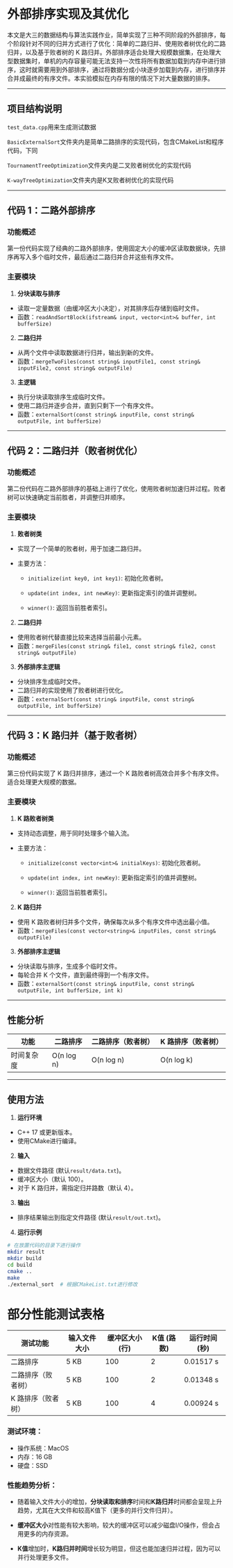 # **外部排序实现及其优化**

本文是大三的数据结构与算法实践作业，简单实现了三种不同阶段的外部排序，每个阶段针对不同的归并方式进行了优化：简单的二路归并、使用败者树优化的二路归并，以及基于败者树的 K 路归并。外部排序适合处理大规模数据集，在处理大型数据集时，单机的内存容量可能无法支持一次性将所有数据加载到内存中进行排序，这时就需要用到外部排序，通过将数据分成小块逐步加载到内存，进行排序并合并成最终的有序文件。本实验模拟在内存有限的情况下对大量数据的排序。

---

## **项目结构说明**

`test_data.cpp`用来生成测试数据

`BasicExternalSort`文件夹内是简单二路排序的实现代码，包含CMakeList和程序代码，下同

`TournamentTreeOptimization`文件夹内是二叉败者树优化的实现代码

`K-wayTreeOptimization`文件夹内是K叉败者树优化的实现代码

---

## **代码 1：二路外部排序**

### **功能概述**

第一份代码实现了经典的二路外部排序，使用固定大小的缓冲区读取数据块，先排序再写入多个临时文件，最后通过二路归并合并这些有序文件。

### **主要模块**

1. **分块读取与排序**

- 读取一定量数据（由缓冲区大小决定），对其排序后存储到临时文件。
- 函数：`readAndSortBlock(ifstream& input, vector<int>& buffer, int bufferSize)`

2. **二路归并**

- 从两个文件中读取数据进行归并，输出到新的文件。
- 函数：`mergeTwoFiles(const string& inputFile1, const string& inputFile2, const string& outputFile)`

3. **主逻辑**

- 执行分块读取排序生成临时文件。
- 使用二路归并逐步合并，直到只剩下一个有序文件。
- 函数：`externalSort(const string& inputFile, const string& outputFile, int bufferSize)`

---

## **代码 2：二路归并（败者树优化）**

### **功能概述**

第二份代码在二路外部排序的基础上进行了优化，使用败者树加速归并过程。败者树可以快速确定当前胜者，并调整归并顺序。

### **主要模块**

1. **败者树类**

- 实现了一个简单的败者树，用于加速二路归并。
- 主要方法：

  - `initialize(int key0, int key1)`: 初始化败者树。

  - `update(int index, int newKey)`: 更新指定索引的值并调整树。

  - `winner()`: 返回当前胜者索引。

2. **二路归并**

- 使用败者树代替直接比较来选择当前最小元素。
- 函数：`mergeFiles(const string& file1, const string& file2, const string& outputFile)`

3. **外部排序主逻辑**

- 分块排序生成临时文件。
- 二路归并的实现使用了败者树进行优化。
- 函数：`externalSort(const string& inputFile, const string& outputFile, int bufferSize)`

---

## **代码 3：K 路归并（基于败者树）**

### **功能概述**

第三份代码实现了 K 路归并排序，通过一个 K 路败者树高效合并多个有序文件。适合处理更大规模的数据。

### **主要模块**

1. **K 路败者树类**

- 支持动态调整，用于同时处理多个输入流。
- 主要方法：

  - `initialize(const vector<int>& initialKeys)`: 初始化败者树。

  - `update(int index, int newKey)`: 更新指定索引的值并调整树。

  - `winner()`: 返回当前胜者索引。

2. **K 路归并**

- 使用 K 路败者树归并多个文件，确保每次从多个有序文件中选出最小值。
- 函数：`mergeFiles(const vector<string>& inputFiles, const string& outputFile)`

3. **外部排序主逻辑**

- 分块读取与排序，生成多个临时文件。
- 每轮合并 K 个文件，直到最终得到一个有序文件。
- 函数：`externalSort(const string& inputFile, const string& outputFile, int bufferSize, int k)`

---

## **性能分析**

| 功能 | 二路排序 | 二路排序（败者树） | K 路排序（败者树） |
| ----------------------- | ------------------- | ----------------- | ------------------ |
| 时间复杂度           | O(n log n)         | O(n log n)        | O(n log k)         |

---

## **使用方法**

1. **运行环境**

- C++ 17 或更新版本。
- 使用CMake进行编译。

2. **输入**

- 数据文件路径 (默认`result/data.txt`)。
- 缓冲区大小（默认 100）。
- 对于 K 路归并，需指定归并路数（默认 4）。

3. **输出**

- 排序结果输出到指定文件路径 (默认`result/out.txt`)。

4. **运行示例**

```bash
# 在放置代码的目录下进行操作
mkdir result
mkdir build
cd build
cmake ..
make
./external_sort  # 根据CMakeList.txt进行修改
```

# 部分性能测试表格

 | 测试功能 | 输入文件大小 | 缓冲区大小 (行) | K值 (路数) | 运行时间 (秒) |
 | -------- | ------------ | --------------- | ---------- | ------------- |
 | 二路排序 | 5 KB         | 100             | 2          | 0.01517 s     |
 | 二路排序（败者树） | 5 KB         | 100             | 2          | 0.01348 s     |
 | K 路排序（败者树） | 5 KB         | 100             | 4          | 0.00924 s     |

### 测试环境：

- 操作系统：MacOS
- 内存：16 GB
- 硬盘：SSD

### 性能趋势分析：

- 随着输入文件大小的增加，**分块读取和排序**时间和**K路归并**时间都会呈现上升趋势，尤其在大文件和较高K值下（更多的并行文件归并）。

- **缓冲区大小**对性能有较大影响，较大的缓冲区可以减少磁盘I/O操作，但会占用更多的内存资源。

- **K值**增加时，**K路归并时间**增长较为明显，但这也能加速归并过程，因为可以并行处理更多文件。
